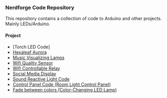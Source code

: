### Nerdforge Code Repository
This repository contains a collection of code to Arduino and other projects. Mainly LEDs/Arduino. 

#### Project
* [Torch LED Code]
* [Hexaleaf Aurora](https://github.com/hansjny/Natural-Nerd/tree/master/Hexaleaf)
* [Music Visualizing Lamps](https://github.com/hansjny/Natural-Nerd/tree/master/SoundReactive2)
* [Wifi Quality Sensor](https://github.com/hansjny/Natural-Nerd/blob/master/arduino/wifiquality.ino)
* [Wifi Controllable Relay](https://github.com/hansjny/Natural-Nerd/blob/master/arduino/wifirelay.cc)
* [Social Media Display](https://github.com/hansjny/Natural-Nerd/tree/master/social-display/html)
* [Sound Reactive Light Code](https://github.com/hansjny/Natural-Nerd/blob/master/arduino/soundsread2/sound_reactive.ino)
* [Control Panel Code (Room Light Control Panel)](https://github.com/hansjny/Natural-Nerd/blob/master/arduino/cpanel.ino)
* [Fade between colors (Color-Changing LED Lamp)](https://github.com/hansjny/Natural-Nerd/blob/master/arduino/ledfade.cc)


